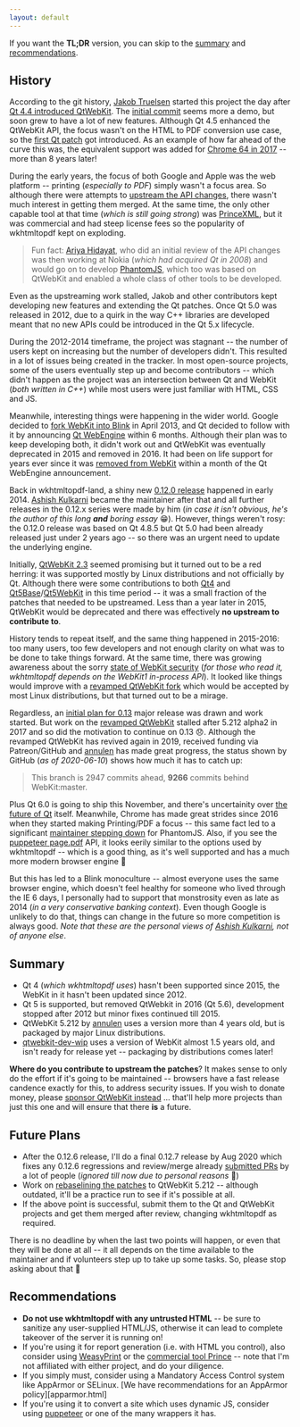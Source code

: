 ```yaml
---
layout: default
---
```


If you want the **TL;DR** version, you can skip to the [summary](#summary)
and [recommendations](#recommendations).

## History

According to the git history, [Jakob Truelsen] started this project the day
after [Qt 4.4 introduced QtWebKit]. The [initial commit] seems more a demo,
but soon grew to have a lot of new features. Although Qt 4.5 enhanced the
QtWebKit API, the focus wasn't on the HTML to PDF conversion use case, so
the [first Qt patch] got introduced. As an example of how far ahead of the
curve this was, the equivalent support was added for [Chrome 64 in 2017]
-- more than 8 years later!

During the early years, the focus of both Google and Apple was the web
platform -- printing (_especially to PDF_) simply wasn't a focus area.
So although there were attempts to [upstream the API changes], there
wasn't much interest in getting them merged. At the same time, the only
other capable tool at that time (_which is still going strong_) was
[PrinceXML], but it was commercial and had steep license fees so the
popularity of wkhtmltopdf kept on exploding.

> Fun fact: [Ariya Hidayat], who did an initial review of the API changes
> was then working at Nokia (_which had acquired Qt in 2008_) and would go
> on to develop [PhantomJS], which too was based on QtWebKit and enabled
> a whole class of other tools to be developed.

Even as the upstreaming work stalled, Jakob and other contributors kept
developing new features and extending the Qt patches. Once Qt 5.0 was
released in 2012, due to a quirk in the way C++ libraries are developed
meant that no new APIs could be introduced in the Qt 5.x lifecycle.

During the 2012-2014 timeframe, the project was stagnant -- the number
of users kept on increasing but the number of developers didn't. This
resulted in a lot of issues being created in the tracker. In most
open-source projects, some of the users eventually step up and become
contributors -- which didn't happen as the project was an intersection
between Qt and WebKit (_both written in C++_) while most users were just
familiar with HTML, CSS and JS.

Meanwhile, interesting things were happening in the wider world. Google
decided to [fork WebKit into Blink] in April 2013, and Qt decided to
follow with it by announcing [Qt WebEngine] within 6 months. Although
their plan was to keep developing both, it didn't work out and QtWebKit
was eventually deprecated in 2015 and removed in 2016. It had been on
life support for years ever since it was [removed from WebKit] within
a month of the Qt WebEngine announcement.

Back in wkhtmltopdf-land, a shiny new [0.12.0 release] happened in
early 2014. [Ashish Kulkarni] became the maintainer after that and
all further releases in the 0.12.x series were made by him (_in case
it isn't obvious, he's the author of this long **and** boring essay_ 😁).
However, things weren't rosy: the 0.12.0 release was based on Qt 4.8.5
but Qt 5.0 had been already released just under 2 years ago -- so there
was an urgent need to update the underlying engine.

Initially, [QtWebKit 2.3] seemed promising but it turned out to be a
red herring: it was supported mostly by Linux distributions and not
officially by Qt. Although there were some contributions to both [Qt4]
and [Qt5Base]/[Qt5WebKit] in this time period -- it was a small fraction
of the patches that needed to be upstreamed. Less than a year later
in 2015, QtWebKit would be deprecated and there was effectively
**no upstream to contribute to**.

History tends to repeat itself, and the same thing happened in 2015-2016:
too many users, too few developers and not enough clarity on what was to
be done to take things forward. At the same time, there was growing
awareness about the sorry [state of WebKit security] (_for those who read
it, wkhtmltopdf depends on the WebKit1 in-process API_). It looked like
things would improve with a [revamped QtWebKit fork] which would be
accepted by most Linux distributions, but that turned out to be a mirage.

Regardless, an [initial plan for 0.13] major release was drawn and work
started. But work on the [revamped QtWebKit] stalled after 5.212 alpha2
in 2017 and so did the motivation to continue on 0.13 😞. Although the
revamped QtWebKit has revived again in 2019, received funding via
Patreon/GitHub and [annulen] has made great progress, the status shown
by GitHub (_as of 2020-06-10_) shows how much it has to catch up:

> This branch is 2947 commits ahead, **9266** commits behind WebKit:master.

Plus Qt 6.0 is going to ship this November, and there's uncertainity
over [the future of Qt] itself. Meanwhile, Chrome has made great
strides since 2016 when they started making Printing/PDF a focus --
this same fact led to a significant [maintainer stepping down] for
PhantomJS. Also, if you see the [puppeteer page.pdf] API, it looks
eerily similar to the options used by wkhtmltopdf -- which is a good
thing, as it's well supported and has a much more modern browser engine 🎉

But this has led to a Blink monoculture -- almost everyone uses the
same browser engine, which doesn't feel healthy for someone who lived
through the IE 6 days, I personally had to support that monstrosity
even as late as 2014 (_in a very conservative banking context_). Even
though Google is unlikely to do that, things can change in the future
so more competition is always good. _Note that these are the personal
views of [Ashish Kulkarni], not of anyone else_.

## Summary

* Qt 4 (_which wkhtmltopdf uses_) hasn't been supported since 2015, the
  WebKit in it hasn't been updated since 2012.
* Qt 5 is supported, but removed QtWebkit in 2016 (Qt 5.6), development
  stopped after 2012 but minor fixes continued till 2015.
* QtWebKit 5.212 by [annulen] uses a version more than 4 years old, but
  is packaged by major Linux distributions.
* [qtwebkit-dev-wip] uses a version of WebKit almost 1.5 years old, and
  isn't ready for release yet -- packaging by distributions comes later!

**Where do you contribute to upstream the patches**? It makes sense to only
do the effort if it's going to be maintained -- browsers have a fast
release candence exactly for this, to address security issues. If you
wish to donate money, please [sponsor QtWebKit instead] ... that'll help
more projects than just this one and will ensure that there **is** a future.

## Future Plans

* After the 0.12.6 release, I'll do a final 0.12.7 release by Aug 2020
  which fixes any 0.12.6 regressions and review/merge already [submitted
  PRs] by a lot of people (_ignored till now due to personal reasons_ 🙈)
* Work on [rebaselining the patches] to QtWebKit 5.212 -- although
  outdated, it'll be a practice run to see if it's possible at all.
* If the above point is successful, submit them to the Qt and QtWebKit
  projects and get them merged after review, changing wkhtmltopdf as
  required.

There is no deadline by when the last two points will happen, or even
that they will be done at all -- it all depends on the time available
to the maintainer and if volunteers step up to take up some tasks. So,
please stop asking about that 🙏

## Recommendations

* **Do not use wkhtmltopdf with any untrusted HTML** -- be sure to
sanitize any user-supplied HTML/JS, otherwise it can lead to
complete takeover of the server it is running on!
* If you're using it for report generation (i.e. with HTML you control),
  also consider using [WeasyPrint] or the [commercial tool Prince] --
  note that I'm not affiliated with either project, and do your diligence.
* If you simply must, consider using a Mandatory Access Control system like
  AppArmor or SELinux. [We have recommendations for an AppArmor policy][apparmor.html]
* If you're using it to convert a site which uses dynamic JS, consider
  using [puppeteer] or one of the many wrappers it has.

[Jakob Truelsen]:             https://github.com/antialize
[Qt 4.4 introduced QtWebKit]: https://doc.qt.io/archives/qtextended4.4/qt4-4-intro.html#qt-webkit-integration
[initial commit]:             https://github.com/wkhtmltopdf/wkhtmltopdf/commit/1e55e71dab
[first Qt patch]:             https://github.com/wkhtmltopdf/wkhtmltopdf/commit/881535f0f7
[Chrome 64 in 2017]:          https://chromium.googlesource.com/chromium/src/+/a2e8edb82a%5E%21/
[PrinceXML]:                  https://www.princexml.com/releases/#p60r8
[upstream the API changes]:   https://bugs.webkit.org/show_bug.cgi?id=26584
[Ariya Hidayat]:              https://github.com/ariya
[PhantomJS]:                  https://en.wikipedia.org/wiki/PhantomJS
[fork WebKit into Blink]:     https://en.wikipedia.org/wiki/Blink_(browser_engine)
[Qt WebEngine]:               https://www.qt.io/blog/2013/09/12/introducing-the-qt-webengine
[removed from WebKit]:        https://lists.webkit.org/pipermail/webkit-dev/2013-October/025609.html
[0.12.0 release]:             https://groups.google.com/forum/m/#!msg/wkhtmltopdf-general/v7nB6wDDIHg/89oigeuZWZoJ
[Ashish Kulkarni]:            https://github.com/ashkulz
[QtWebKit 2.3]:               https://blogs.kde.org/2012/11/14/introducing-qtwebkit-23
[Qt4]:                        https://github.com/qt/qt/commits?author=ashkulz
[Qt5Base]:                    https://github.com/qt/qtbase/commits?author=ashkulz
[Qt5WebKit]:                  https://github.com/qt/qtwebkit/commits?author=ashkulz
[state of WebKit security]:   https://blogs.gnome.org/mcatanzaro/2016/02/01/on-webkit-security-updates/
[revamped QtWebKit fork]:     https://blogs.gnome.org/mcatanzaro/2017/08/06/endgame-for-webkit-woes/
[initial plan for 0.13]:      https://github.com/wkhtmltopdf/wkhtmltopdf/tree/0.13#release-plan
[revamped QtWebKit]:          https://github.com/qtwebkit/qtwebkit/releases
[annulen]:                    https://github.com/annulen
[qtwebkit-dev-wip]:           https://github.com/qtwebkit/qtwebkit
[the future of Qt]:           https://lwn.net/Articles/817129/
[puppeteer page.pdf]:         https://github.com/puppeteer/puppeteer/blob/master/docs/api.md#pagepdfoptions
[maintainer stepping down]:   https://groups.google.com/forum/m/#!topic/phantomjs/9aI5d-LDuNE
[submitted PRs]:              https://github.com/wkhtmltopdf/wkhtmltopdf/pulls
[rebaselining the patches]:   https://github.com/wkhtmltopdf/wkhtmltopdf/issues/3217
[sponsor QtWebKit instead]:   https://github.com/qtwebkit/qtwebkit
[WeasyPrint]:                 https://weasyprint.org
[commercial tool Prince]:     https://www.princexml.com
[puppeteer]:                  https://pptr.dev
